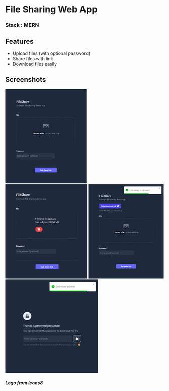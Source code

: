 # File Sharing Web App

### Stack : MERN

## Features

-   Upload files (with optional password)
-   Share files with link
-   Download files easily

## Screenshots

<img src="Screenshots/image.png" alt="Home Screen" height="300" /> <img src="Screenshots/image-1.png" alt="Uploaded file" height="300" />
<img src="Screenshots/image-2.png" alt="Share link" height="300" /> <img src="Screenshots/image-3.png" alt="Download with link" height="300" />

##### Logo from Icons8
